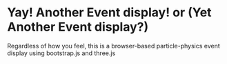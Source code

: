 Yay! Another Event display! or (Yet Another Event display?)
===========================================================

Regardless of how you feel, this is a browser-based particle-physics event display using bootstrap.js and three.js

